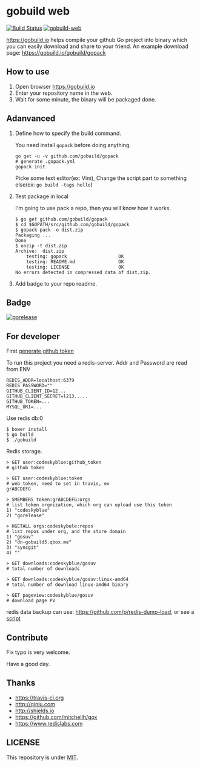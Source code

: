 # gobuild web
[![Build Status](https://travis-ci.org/gobuild/gobuild.svg?branch=master)](https://travis-ci.org/gobuild/gobuild)
[![gobuild-web](https://dn-gorelease.qbox.me/gorelease-download-blue.svg)](https://gobuild.io/gobuild/gobuild)

<https://gobuild.io> helps compile your github Go project into binary which you can easily download and share to your friend. An example download page: <https://gobuild.io/gobuild/gopack>

## How to use
1. Open browser <https://gobuild.io>
2. Enter your repository name in the web.
3. Wait for some minute, the binary will be packaged done.

## Adanvanced
1. Define how to specify the build command.

	You need install `gopack` before doing anything.

	```
	go get -u -v github.com/gobuild/gopack
	# generate .gopack.yml
	gopack init
	```

	Picke some text editor(ex: Vim), Change the script part to something else(ex: `go build -tags hello`)

2. Test package in local

	I'm going to use pack a repo, then you will know how it works.
	```
	$ go get github.com/gobuild/gopack
	$ cd $GOPATH/src/github.com/gobuild/gopack
	$ gopack pack -o dist.zip
	Packaging ...
	Done
	$ unzip -t dist.zip
	Archive:  dist.zip
		testing: gopack                   OK
		testing: README.md                OK
		testing: LICENSE                  OK
	No errors detected in compressed data of dist.zip.
	```
3. Add badge to your repo readme.

## Badge
[![gorelease](https://dn-gorelease.qbox.me/gorelease-download-blue.svg)](https://gobuild.io/gobuild/gobuild)


## For developer
First [generate github token](https://help.github.com/articles/creating-an-access-token-for-command-line-use/)

To run this project you need a redis-server. Addr and Password are read from ENV

	REDIS_ADDR=localhost:6379
	REDIS_PASSWORD=""
	GITHUB_CLIENT_ID=12...
	GITHUB_CLIENT_SECRET=l213.....
    GITHUB_TOKEN=...
    MYSQL_URI=...

Use redis db:0

    $ bower install
	$ go build
	$ ./gobuild

Redis storage.

	> GET user:codeskyblue:github_token
	# github token

	> GET user:codeskyblue:token
	# web token, need to set in travis, ex
	grABCDEFG

	> SMEMBERS token:grABCDEFG:orgs
	# list token orgnization, which org can upload use this token
	1) "codeskyblue"
	2) "gorelease"

	> HGETALL orgs:codeskybule:repos
	# list repos under org, and the store domain
	1) "gosuv"
	2) "dn-gobuild5.qbox.me"
	3) "syncgit"
	4) ""

	> GET downloads:codeskyblue/gosuv
	# total number of downloads

	> GET downloads:codeskyblue/gosuv:linux-amd64
	# total number of download linux-amd64 binary

	> GET pageview:codeskyblue/gosuv
	# download page PV
	
redis data backup can use: <https://github.com/p/redis-dump-load>, or see a [script](scripts/redisdl.py)

## Contribute
Fix typo is very welcome.

Have a good day.

## Thanks
* <https://travis-ci.org>
* <http://qiniu.com>
* <http://shields.io>
* <https://github.com/mitchellh/gox>
* <https://www.redislabs.com>

## LICENSE
This repository is under [MIT](LICENSE).
